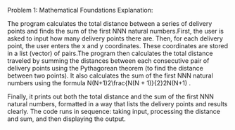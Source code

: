 Problem 1: Mathematical Foundations 
Explanation: 

The program calculates the total distance between a series of delivery points and finds the sum of the first NNN natural numbers.First,
the user is asked to input how many delivery points there are. Then, for each delivery point, the user enters the x and y coordinates. 
These coordinates are stored in a list (vector) of pairs.The program then calculates the total distance traveled by summing the distances between each 
consecutive pair of delivery points using the Pythagorean theorem (to find the distance between two points). It also calculates the sum of the first NNN natural 
numbers using the formula N(N+1)2\frac{N(N + 1)}{2}2N(N+1) . 

Finally, it prints out both the total distance and the sum of the first NNN natural numbers, formatted in a way that lists the delivery points and results clearly.
The code runs in sequence: taking input, processing the distance and sum, and then displaying the output. 

 
